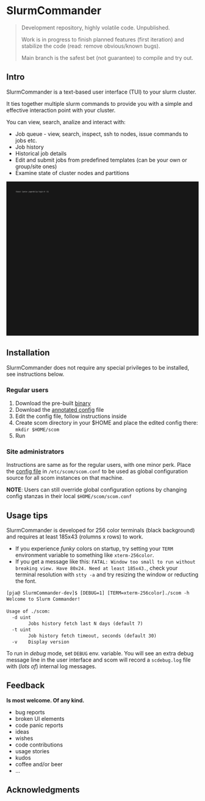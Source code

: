 
# SlurmCommander

> Development repository, highly volatile code. Unpublished.
>
> Work is in progress to finish planned features (first iteration) and stabilize the code (read: remove obvious/known bugs).
>
> Main branch is the safest bet (not guarantee) to compile and try out.

## Intro

SlurmCommander is a text-based user interface (TUI) to your slurm cluster.

It ties together multiple slurm commands to provide you with a simple and effective interaction point with your cluster.

You can view, search, analize and interact with:

* Job queue - view, search, inspect, ssh to nodes, issue commands to jobs etc.
* Job history
* Historical job details
* Edit and submit jobs from predefined templates (can be your own or group/site ones)
* Examine state of cluster nodes and partitions

![demo](./images/jobqueue.gif)

## Installation

SlurmCommander does not require any special privileges to be installed, see instructions below.

### Regular users

1. Download the pre-built [binary](https://github.com/pja237/SlurmCommander-dev/releases/latest)
2. Download the [annotated config](./cmd/scom/scom.conf) file
3. Edit the config file, follow instructions inside
4. Create scom directory in your $HOME and place the edited config there: `mkdir $HOME/scom`
5. Run

### Site administrators

Instructions are same as for the regular users, with one minor perk. 
Place the [config file](./cmd/scom/scom.conf) in `/etc/scom/scom.conf` to be used as global configuration source for all scom instances on that machine.

__NOTE__: Users can still override global configuration options by changing config stanzas in their local `$HOME/scom/scom.conf`

## Usage tips

SlurmCommander is developed for 256 color terminals (black background) and requires at least 185x43 (rolumns x rows) to work.

* If you experience _funky_ colors on startup, try setting your `TERM` environment variable to something like `xterm-256color`.
* If you get a message like this:
`FATAL: Window too small to run without breaking view. Have 80x24. Need at least 185x43.`, check your terminal resolution with `stty -a` and try resizing the window or reducting the font.


```
[pja@ SlurmCommander-dev]$ [DEBUG=1] [TERM=xterm-256color]./scom -h
Welcome to Slurm Commander!

Usage of ./scom:
  -d uint
        Jobs history fetch last N days (default 7)
  -t uint
        Job history fetch timeout, seconds (default 30)
  -v    Display version

```

To run in _debug_ mode, set `DEBUG` env. variable. You will see an extra debug message line in the user interface and scom will record a `scdebug.log` file with (_lots of_) internal log messages.

## Feedback

__Is most welcome. Of any kind.__

* bug reports
* broken UI elements
* code panic reports
* ideas
* wishes
* code contributions
* usage stories
* kudos
* coffee and/or beer
* ...

## Acknowledgments


